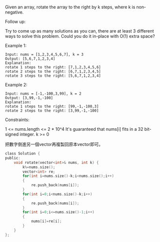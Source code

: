 Given an array, rotate the array to the right by k steps, where k is non-negative.

Follow up:

Try to come up as many solutions as you can, there are at least 3 different ways to solve this problem.
Could you do it in-place with O(1) extra space?
 

Example 1:
```
Input: nums = [1,2,3,4,5,6,7], k = 3
Output: [5,6,7,1,2,3,4]
Explanation:
rotate 1 steps to the right: [7,1,2,3,4,5,6]
rotate 2 steps to the right: [6,7,1,2,3,4,5]
rotate 3 steps to the right: [5,6,7,1,2,3,4]
```
Example 2:
```
Input: nums = [-1,-100,3,99], k = 2
Output: [3,99,-1,-100]
Explanation: 
rotate 1 steps to the right: [99,-1,-100,3]
rotate 2 steps to the right: [3,99,-1,-100]
``` 

Constraints:

1 <= nums.length <= 2 * 10^4
It's guaranteed that nums[i] fits in a 32 bit-signed integer.
k >= 0

把數字倒進另一個vector再複製回原本vector即可。

```c
class Solution {
public:
    void rotate(vector<int>& nums, int k) {
        k%=nums.size();
        vector<int> re;
        for(int i=nums.size()-k;i<nums.size();i++)
        {
            re.push_back(nums[i]);
        }
        for(int i=0;i<nums.size()-k;i++)
        {
            re.push_back(nums[i]);
        }
        for(int i=0;i<=nums.size()-1;i++)
        {
            nums[i]=re[i];
        }
    }
};
```
